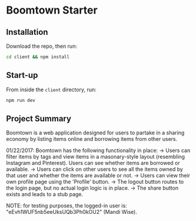 # Boomtown Starter

## Installation

Download the repo, then run:

```bash
cd client && npm install
```

## Start-up

From inside the `client` directory, run:

```bash
npm run dev
```

## Project Summary

Boomtown is a web application designed for users to partake in a sharing economy by listing items online and borrowing items from other users.

01/22/2017: Boomtown has the following functionality in place:
-> Users can filter items by tags and view items in a masonary-style layout (resembling Instagram and Pinterest). Users can see whether items are borrowed or available.
-> Users can click on other users to see all the items owned by that user and whether the items are available or not.
-> Users can view their own profile page using the 'Profile' button.
-> The logout button routes to the login page, but no actual login logic is in place.
-> The share button exists and leads to a stub page.

NOTE: for testing purposes, the logged-in user is: "eEvh1WUF5nb5eeUksUQb3Ph0kOU2" (Mandi Wise).
